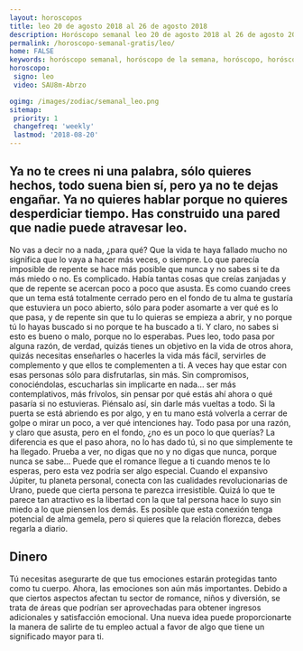 ```yaml
---
layout: horoscopos
title: leo 20 de agosto 2018 al 26 de agosto 2018 
description: Horóscopo semanal leo 20 de agosto 2018 al 26 de agosto 2018. Ya no te crees ni una palabra, sólo quieres hechos, todo suena bien sí, pero ya no te dejas engañar. Ya no quieres hablar porque no quieres desperdiciar tiempo. Has construido una pared que nadie puede atravesar leo. 
permalink: /horoscopo-semanal-gratis/leo/
home: FALSE
keywords: horóscopo semanal, horóscopo de la semana, horóscopo, horóscopo gratis,horóscopos, horóscopo esperanza gracia, horoscopos leo la semana, horóscopos gratis, Tarot, Astrologia, Zodíaco, leo, horoscopo gratis, semanal
horoscopo:
 signo: leo
 video: SAU8m-Abrzo

ogimg: /images/zodiac/semanal_leo.png
sitemap:
 priority: 1
 changefreq: 'weekly'
 lastmod: '2018-08-20'
---
```




## Ya no te crees ni una palabra, sólo quieres hechos, todo suena bien sí, pero ya no te dejas engañar. Ya no quieres hablar porque no quieres desperdiciar tiempo. Has construido una pared que nadie puede atravesar leo. 

No vas a decir no a nada, ¿para qué? Que la vida te haya fallado mucho no significa que lo vaya a hacer más veces, o siempre. Lo que parecía imposible de repente se hace más posible que nunca y no sabes si te da más miedo o no. Es complicado. Había tantas cosas que creías zanjadas y que de repente se acercan poco a poco que asusta. Es como cuando crees que un tema está totalmente cerrado pero en el fondo de tu alma te gustaría que estuviera un poco abierto, sólo para poder asomarte a ver qué es lo que pasa, y de repente sin que tu lo quieras se empieza a abrir, y no porque tú lo hayas buscado si no porque te ha buscado a ti. Y claro, no sabes si esto es bueno o malo, porque no lo esperabas. Pues leo, todo pasa por alguna razón, de verdad, quizás tienes un objetivo en la vida de otros ahora, quizás necesitas enseñarles o hacerles la vida más fácil, servirles de complemento y que ellos te complementen a ti. A veces hay que estar con esas personas sólo para disfrutarlas, sin más. Sin compromisos, conociéndolas, escucharlas sin implicarte en nada… ser más contemplativos, más frívolos, sin pensar por qué estás ahí ahora o qué pasaría si no estuvieras. Piénsalo así, sin darle más vueltas a todo. Si la puerta se está abriendo es por algo, y en tu mano está volverla a cerrar de golpe o mirar un poco, a ver qué intenciones hay. Todo pasa por una razón, y claro que asusta, pero en el fondo, ¿no es un poco lo que querías? La diferencia es que el paso ahora, no lo has dado tú, si no que simplemente te ha llegado. Prueba a ver, no digas que no y no digas que nunca, porque nunca se sabe…
Puede que el romance llegue a ti cuando menos te lo esperas, pero esta vez podría ser algo especial. Cuando el expansivo Júpiter, tu planeta personal, conecta con las cualidades revolucionarias de Urano, puede que cierta persona te parezca irresistible. Quizá lo que te parece tan atractivo es la libertad con la que tal persona hace lo suyo sin miedo a lo que piensen los demás. Es posible que esta conexión tenga potencial de alma gemela, pero si quieres que la relación florezca, debes regarla a diario.

## Dinero

Tú necesitas asegurarte de que tus emociones estarán protegidas tanto como tu cuerpo. Ahora, las emociones son aún más importantes. Debido a que ciertos aspectos afectan tu sector de romance, niños y diversión, se trata de áreas que podrían ser aprovechadas para obtener ingresos adicionales y satisfacción emocional. Una nueva idea puede proporcionarte la manera de salirte de tu empleo actual a favor de algo que tiene un significado mayor para ti.